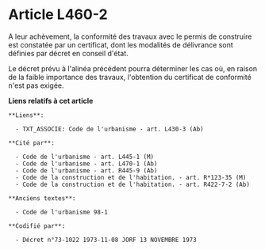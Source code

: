 # Article L460-2

A leur achèvement, la conformité des travaux avec le permis de construire est constatée par un certificat, dont les modalités
de délivrance sont définies par décret en conseil d'état.

Le décret prévu à l'alinéa précédent pourra déterminer les cas où, en raison de la faible importance des travaux, l'obtention
du certificat de conformité n'est pas exigée.

**Liens relatifs à cet article**

	**Liens**:

	  - TXT_ASSOCIE: Code de l'urbanisme - art. L430-3 (Ab)

	**Cité par**:

	  - Code de l'urbanisme - art. L445-1 (M)
	  - Code de l'urbanisme - art. L470-1 (Ab)
	  - Code de l'urbanisme - art. R445-9 (Ab)
	  - Code de la construction et de l'habitation. - art. R*123-35 (M)
	  - Code de la construction et de l'habitation. - art. R422-7-2 (Ab)

	**Anciens textes**:

	  - Code de l'urbanisme 98-1

	**Codifié par**:

	  - Décret n°73-1022 1973-11-08 JORF 13 NOVEMBRE 1973
